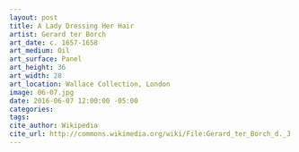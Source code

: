 ```yaml
---
layout: post
title: A Lady Dressing Her Hair
artist: Gerard ter Borch
art_date: c. 1657-1658
art_medium: Oil
art_surface: Panel
art_height: 36
art_width: 28
art_location: Wallace Collection, London
image: 06-07.jpg
date: 2016-06-07 12:00:00 -05:00
categories:
tags:
cite_author: Wikipedia
cite_url: http://commons.wikimedia.org/wiki/File:Gerard_ter_Borch_d._J._002.jpg
---
```

